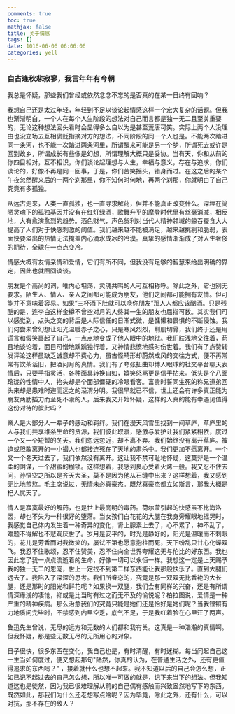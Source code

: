 ```yaml
---
comments: true
toc: true
mathjax: false
title: 关于情感
tags: []
date: 1016-06-06 06:06:06
categories: yell
---
```


### 自古逢秋悲寂寥，我言年年有今朝

我总是怀疑，那些我们曾经或依然念念不忘的是否真的在某一日终有回响？

我想自己还是太过年轻，年轻到不足以谈论起情感这样一个宏大复杂的话题。但我也渐渐明白，一个人在每个人生阶段的想法对自己而言都是独一无二且至关重要的，无论这种想法回头看时会显得多么自以为是甚至荒唐可笑。实际上两个人没理由也没立场去互相褒贬指摘对方的想法，不同阶段的同一个人也是。不能两次踏进同一条河，也不能一次踏进两条河里，所谓醒来可能是另一个梦，所谓死去或许是回到故乡，所谓成长有些像是幻想，所谓理解大概只是妥协。当有天，你和从前的你四目相对，互不相识，你们谈论起理想与人生，幸福与意义，存在与追求，你们谈论的，好像不再是同一回事，于是，你们苦笑摇头，错身而过。在这之后的某个午夜忽然醒来后的一两个刹那里，你不知何时何地，再两个刹那，你就明白了自己究竟有多孤独。

从远古走来，人类一直孤独，也一直寻求解药，但并不能真正改变什么。深埋在简陋灵魂下的孤独基因并没有在红灯绿酒，歌舞升平的摩登时代里有丝毫消减，相反地，大有愈演愈烈的趋势。酒色财气，声色货利对当代人精神领域的鲸吞蚕食大大提高了人们对于快感刺激的阈值。我们越来越不能被满足，越来越挑剔和脆弱，表面快要溢出的热情无法掩盖内心滴水成冰的冷漠。真挚的感情渐渐成了对人生奢侈的期待，全球在一点点变冷。

情感大概有友情亲情和爱情，它们有所不同，但我没有足够的智慧来给出明确的界定，因此也就囫囵谈谈。

朋友是个高尚的词，唯内心坦荡，灵魂共鸣的人可互相称呼。除此之外，它也别无要求。陌生人、情人、亲人之间都可能成为朋友，他们之间都可能拥有友情。但可能并不意味着容易。如果“三杯酒下肚就可以唤你朋友”那人人都应该酗酒。只是残酷的是，连李白这样金樽不曾空对月的人终其一生的朋友也屈指可数。其实我们可以感觉到，点头之交的背后是人际信任的日渐式微，是慵懒和畏惧的不断侵蚀。我们何尝未曾幻想让阳光温暖赤子之心，只是寒风烈烈，削肌切骨，我们终于还是用谎言和假笑裹起了自己，一点点地变成了他人眼中的地狱。我们肤浅地交往着，苟且地谈论着，面目可憎地踽踽独行着，又神情悲愤地感时伤世着。我们有了点赞转发评论这样虽缺乏诚意却不费心力，虽古怪畸形却蔚然成风的交往方式，便不再常常有饮茶话旧，把酒问月的真情。我们有了夸张扭曲却博人眼球的社交平台聊天表情后，只要手指灵活，各种面具转换自如，嬉笑怒骂更是信手拈来。低头是个八面玲珑的性情中人，抬头却是个面部僵硬的冷眼看客。富贵时誓同生死的称兄道弟回头来却是患难时避而远之的泾渭分明。我很早就已不信，世上还会有许多真正能为朋友两肋插刀而至死不渝的人，后来我又开始怀疑，这样的人真的能有幸遇见值得这份对待的彼此吗？

亲人是大部分人一辈子的感动和羁绊。我们在漫天风雪里找到一间草庐，草庐里的人与我们共享维系生命的资源，我们彼此取暖，感激与爱护让我们紧紧相依，度过一个又一个短暂的冬天。我们忽远忽近，却不离不弃。我们始终没有离开草庐。被迫或胆敢离开的一小撮人也都接连死在了天地的肃杀中。我们更加不愿离开。一个又一个冬天过去了，我们依然没有离开。这让我不禁可耻地怀疑，这莫非是一个温柔的阴谋，一个甜蜜的枷锁。这样想着，我感到良心受着火烤一般。我又忍不住去问，孙悟空之所以是齐天大圣，莫不是因为他从石缝中出来？这样想着，我又感到无比地煎熬。毛主席说过，无情未必真豪杰。既然真豪杰都立如斯言，那我大概是杞人忧天了。

情人是寂寞最好的解药，也是世上最高明的毒药。荷尔蒙引起的快感虽不比海洛因，却也不失为一种很好的堕落。当女孩们白花花的大腿在我身旁耀眼地摇晃时，我感觉自己体内发生着一种奇异的变化，肾上腺素上去了，心不累了，神不乱了，难题不得解也不悲观厌世了。岁月是安平的，时光是静好的，阳光是温暖而不刺眼的，花儿是芳香而对我微笑的，屡试不第也愿意抱柱而死，天下纷乱只甘心化蝶双飞。我忍不住歌颂，忍不住赞美，忍不住向全世界夸耀这无与伦比的好东西。我也因此忘了我一点点流逝着的生命，好像一切可以永恒一样。我想这一定是上天赐予我的独一无二的恩宠，世上一定找不到第二样东西能让我那般快乐了。直到大腿们远去了。我陷入了深深的思考。我们所眷恋的，究竟是那一双双无比香艳的大长腿，还是那时的阳光和鲜花呢？如果换一双腿，我们会有同样的兴奋，还是有所谓情深缘浅的凄怆，抑或是比当时有过之而无不及的愉悦呢？柏拉图说，爱情是一种严重的精神疾病。那么治愈我们的究竟只能是她们还是恰好是她们呢？当我铿锵有力地质问完毕时，不禁感到内里空乏，底气不足，于是我红着脸在心里汪了两声。

鲁迅先生曾说，无尽的远方和无数的人们都和我有关。这真是一种浩瀚的真情啊。但我怀疑，那是些无数无尽的无所用心的对象。

日子很快，很多东西在变化，我自己也是，有时清醒，有时迷糊。每当问起自己这一生当如何度过，便又想起那句"陆然，你真的认为，在普通生活之外，还有更值得追求的东西吗？" ，接着就什么也想不起来。我不知道以后的自己会怎么想，正如已记不起过去的自己怎么想，所以唯一可做的就是，记下来当下的想法。但我知道这也是徒然，因为我已很难理解从前的自己偶有感触而兴致盎然地写下的东西。既然如此，那我们为什么还老想写点啥呢？因为毕竟，除此之外，还有什么，可以对抗，那不存在的敌人？

 